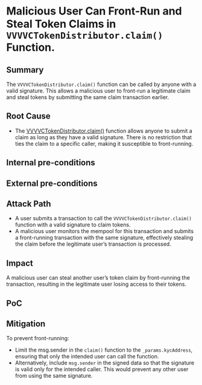 # Malicious User Can Front-Run and Steal Token Claims in `VVVVCTokenDistributor.claim()` Function.

## Summary
The `VVVVCTokenDistributor.claim()` function can be called by anyone with a valid signature. This allows a malicious user to front-run a legitimate claim and steal tokens by submitting the same claim transaction earlier.

## Root Cause
- The [VVVVCTokenDistributor.claim()](https://github.com/sherlock-audit/2024-11-vvv-exchange-update/blob/main/vvv-platform-smart-contracts/contracts/vc/VVVVCTokenDistributor.sol#L106-L145) function allows anyone to submit a claim as long as they have a valid signature. There is no restriction that ties the claim to a specific caller, making it susceptible to front-running.

## Internal pre-conditions

## External pre-conditions

## Attack Path
- A user submits a transaction to call the `VVVVCTokenDistributor.claim()` function with a valid signature to claim tokens.
- A malicious user monitors the mempool for this transaction and submits a front-running transaction with the same signature, effectively stealing the claim before the legitimate user’s transaction is processed.

## Impact
A malicious user can steal another user’s token claim by front-running the transaction, resulting in the legitimate user losing access to their tokens.

## PoC

## Mitigation
To prevent front-running:
- Limit the msg.sender in the `claim()` function to the `_params.kycAddress`, ensuring that only the intended user can call the function.
- Alternatively, include `msg.sender` in the signed data so that the signature is valid only for the intended caller. This would prevent any other user from using the same signature.
